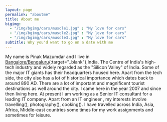 ```yaml
---
layout: page
permalink: "aboutme"
title: About me
bigimg:
  - "/img/bgimg/cars/muscle1.jpg" : "My love for cars"
  - "/img/bgimg/cars/muscle2.jpg" : "My love for cars"
  - "/img/bgimg/cars/muscle3.jpg" : "My love for cars"
subtitle: Why you'd want to go on a date with me
---
```


<i class="mdi mdi-account"></i> My name is Pinak Mazumdar and I live in <i class="mdi mdi-earth"></i> [Bangalore/Bengaluru](https://goo.gl/maps/qsJRuHBYRJ5xRXqZ6){:target="_blank"},India. The Centre of India's high-tech industry and widely regarded as the "Silicon Valley" of India. Some of the major IT giants  has their headquarters housed here. Apart from the tech side, the city also has a lot of historical importance which dates back to  around 890 AD. There are a lot of important and magnificent tourist destinations as well around the city. I came here in the year 2007 and since then living here. At present I am working as a Senior IT consultant for a leading  IT company. Apart from an IT engineer , my interests involve travelling(<i class="mdi mdi-beach"></i>), photography(<i class="mdi mdi-camera"></i>), cooking(<i class="mdi mdi-food-fork-drink"></i>). I have travelled across India, Asia, Africa, Middle-east countries some times for my work assignments and sometimes for leisure. 


